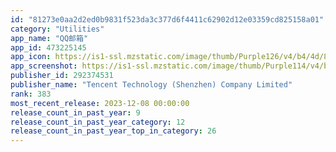 ```yaml
---
id: "81273e0aa2d2ed0b9831f523da3c377d6f4411c62902d12e03359cd825158a01"
category: "Utilities"
app_name: "QQ邮箱"
app_id: 473225145
app_icon: https://is1-ssl.mzstatic.com/image/thumb/Purple126/v4/b4/4d/8d/b44d8d14-a3ac-ab47-cd4a-c9d6e5be4cb2/AppIcon-0-0-1x_U007emarketing-0-0-0-7-0-0-sRGB-0-0-0-GLES2_U002c0-512MB-85-220-0-0.png/1024x1024bb.png
app_screenshot: https://is1-ssl.mzstatic.com/image/thumb/Purple114/v4/b6/ac/a2/b6aca264-b374-f65e-edb5-9750eaa4b35c/ae8c6c9e-5a02-471b-a47c-42fd664aa637_6.5_1.png/1242x2688bb.png
publisher_id: 292374531
publisher_name: "Tencent Technology (Shenzhen) Company Limited"
rank: 383
most_recent_release: 2023-12-08 00:00:00
release_count_in_past_year: 9
release_count_in_past_year_category: 12
release_count_in_past_year_top_in_category: 26
---
```

